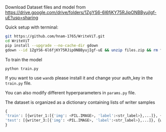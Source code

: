Download Dataset files and model from https://drive.google.com/drive/folders/1ZgYS6-6l6fjKY75RJipONBByujIgf-uE?usp=sharing

Quick setup with terminal:

```bash
git https://github.com/hnam-1765/WriteViT.git
cd WriteViT
pip install --upgrade --no-cache-dir gdown
gdown --id 1ZgYS6-6l6fjKY75RJipONBByujIgf-uE && unzip files.zip && rm files.zip
```

To train the model

```
python train.py
```

If you want to use ```wandb``` please install it and change your auth_key in the ```train.py``` file. 

You can also modify different hyperparameters in  ```params.py``` file.

The dataset is organized as a dictionary containing lists of writer samples 

```python
{
'train': [{writer_1:[{'img': <PIL.IMAGE>, 'label':<str_label>},...]}, {writer_2:[{'img': <PIL.IMAGE>, 'label':<str_label>},...]},...], 
'test': [{writer_3:[{'img': <PIL.IMAGE>, 'label':<str_label>},...]}, {writer_4:[{'img': <PIL.IMAGE>, 'label':<str_label>},...]},...], 
}
```


